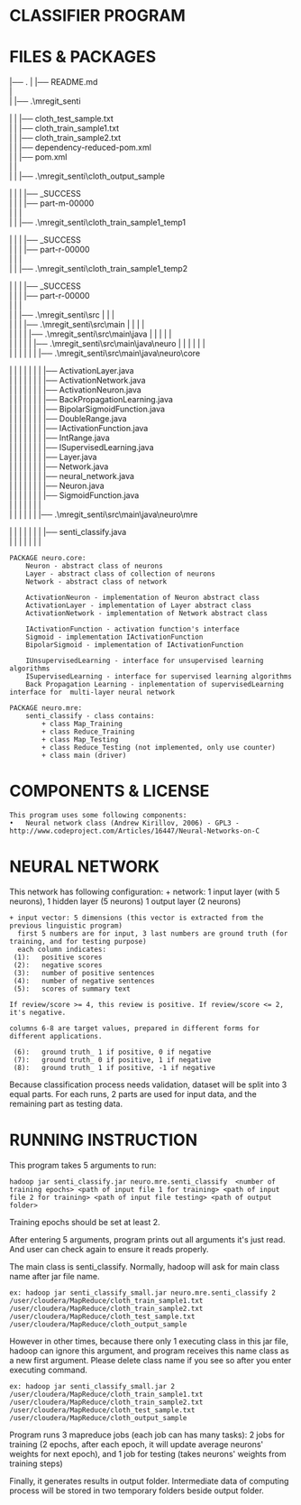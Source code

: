 # CLASSIFIER PROGRAM
#

# FILES & PACKAGES

	
|── .
|  |── README.md                     
|  
|  |── .\mregit_senti

|  |  |── cloth_test_sample.txt         
|  |  |── cloth_train_sample1.txt       
|  |  |── cloth_train_sample2.txt       
|  |  |── dependency-reduced-pom.xml    
|  |  |── pom.xml                       
|  |  
|  |  |── .\mregit_senti\cloth_output_sample

|  |  |  |── _SUCCESS                      
|  |  |  |── part-m-00000                  
|  |  |  
|  |  |── .\mregit_senti\cloth_train_sample1_temp1

|  |  |  |── _SUCCESS                      
|  |  |  |── part-r-00000                  
|  |  |  
|  |  |── .\mregit_senti\cloth_train_sample1_temp2

|  |  |  |── _SUCCESS                      
|  |  |  |── part-r-00000                  
|  |  |  
|  |  |── .\mregit_senti\src
|  |  |  
|  |  |  |── .\mregit_senti\src\main
|  |  |  |  
|  |  |  |  |── .\mregit_senti\src\main\java
|  |  |  |  |  
|  |  |  |  |  |── .\mregit_senti\src\main\java\neuro
|  |  |  |  |  |  
|  |  |  |  |  |  |── .\mregit_senti\src\main\java\neuro\core

|  |  |  |  |  |  |  |── ActivationLayer.java          
|  |  |  |  |  |  |  |── ActivationNetwork.java        
|  |  |  |  |  |  |  |── ActivationNeuron.java         
|  |  |  |  |  |  |  |── BackPropagationLearning.java  
|  |  |  |  |  |  |  |── BipolarSigmoidFunction.java   
|  |  |  |  |  |  |  |── DoubleRange.java              
|  |  |  |  |  |  |  |── IActivationFunction.java      
|  |  |  |  |  |  |  |── IntRange.java                 
|  |  |  |  |  |  |  |── ISupervisedLearning.java      
|  |  |  |  |  |  |  |── Layer.java                    
|  |  |  |  |  |  |  |── Network.java                  
|  |  |  |  |  |  |  |── neural_network.java           
|  |  |  |  |  |  |  |── Neuron.java                   
|  |  |  |  |  |  |  |── SigmoidFunction.java          
|  |  |  |  |  |  |  
|  |  |  |  |  |  |── .\mregit_senti\src\main\java\neuro\mre

|  |  |  |  |  |  |  |── senti_classify.java           
|  |  |  |  |  |  |  
	
	
    PACKAGE neuro.core:
		Neuron - abstract class of neurons
		Layer - abstract class of collection of neurons
		Network - abstract class of network
		
		ActivationNeuron - implementation of Neuron abstract class
		ActivationLayer - implementation of Layer abstract class
		ActivationNetwork - implementation of Network abstract class
		
		IActivationFunction - activation function's interface
		Sigmoid - implementation IActivationFunction
		BipolarSigmoid - implementation of IActivationFunction
		
		IUnsupervisedLearning - interface for unsupervised learning algorithms 
		ISupervisedLearning - interface for supervised learning algorithms
		Back Propagation Learning - inplementation of supervisedLearning interface for  multi-layer neural network 
	
    PACKAGE neuro.mre:
		senti_classify - class contains:
			+ class Map_Training
			+ class Reduce_Training
			+ class Map_Testing
			+ class Reduce_Testing (not implemented, only use counter)
			+ class main (driver)
			
	
# COMPONENTS & LICENSE
    This program uses some following components:
	•	Neural network class (Andrew Kirillov, 2006) - GPL3 - http://www.codeproject.com/Articles/16447/Neural-Networks-on-C


# NEURAL NETWORK

This network has following configuration:
	+ network: 1 input layer (with 5 neurons), 1 hidden layer (5 neurons) 1 output layer (2 neurons)

	+ input vector: 5 dimensions (this vector is extracted from the previous linguistic program)
	  first 5 numbers are for input, 3 last numbers are ground truth (for training, and for testing purpose)
	  each column indicates:
	 (1):	positive scores
	 (2):	negative scores
	 (3):	number of positive sentences
	 (4):	number of negative sentences
	 (5):	scores of summary text

	If review/score >= 4, this review is positive. If review/score <= 2, it's negative.

	columns 6-8 are target values, prepared in different forms for different applications.

	 (6):	ground truth_ 1 if positive, 0 if negative
	 (7):	ground truth_ 0 if positive, 1 if negative
	 (8): 	ground truth_ 1 if positive, -1 if negative

Because classification process needs validation, dataset will be split into 3 equal parts. For each runs, 2 parts are used for input data, and the remaining part as testing data.


# RUNNING INSTRUCTION

This program takes 5 arguments to run:

	hadoop jar senti_classify.jar neuro.mre.senti_classify  <number of training epochs> <path of input file 1 for training> <path of input file 2 for training> <path of input file testing> <path of output folder> 

Training epochs should be set at least 2.
	
After entering 5 arguments, program prints out all arguments it's just read. And user can check again to ensure it reads properly.

The main class is senti_classify. Normally, hadoop will ask for main class name after jar file name.

	ex: hadoop jar senti_classify_small.jar neuro.mre.senti_classify 2 /user/cloudera/MapReduce/cloth_train_sample1.txt /user/cloudera/MapReduce/cloth_train_sample2.txt /user/cloudera/MapReduce/cloth_test_sample.txt /user/cloudera/MapReduce/cloth_output_sample

However in other times, because there only 1 executing class in this jar file, hadoop can ignore this argument, and program receives this name class as a new first argument. Please delete class name if you see so after you enter executing command.

	ex: hadoop jar senti_classify_small.jar 2 /user/cloudera/MapReduce/cloth_train_sample1.txt /user/cloudera/MapReduce/cloth_train_sample2.txt /user/cloudera/MapReduce/cloth_test_sample.txt /user/cloudera/MapReduce/cloth_output_sample
	
Program runs 3 mapreduce jobs (each job can has many tasks): 2 jobs for training (2 epochs, after each epoch, it will update average neurons' weights for next epoch), and 1 job for testing (takes neurons' weights from training steps)
	
Finally, it generates results in output folder. Intermediate data of computing process will be stored in two temporary folders beside output folder.


